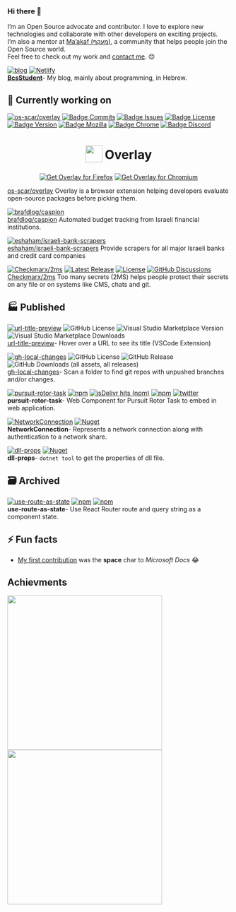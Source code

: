 ### Hi there 👋

I’m an Open Source advocate and contributor. I love to explore new technologies and collaborate with other developers on exciting projects.  
I’m also a mentor at [Ma’akaf (מעקף)](https://discord.gg/Fq7WstPR), a community that helps people join the Open Source world.  
Feel free to check out my work and [contact me](https://cal.com/baruchiro/30m). 😊

[![blog](https://img.shields.io/static/v1?label=Gridsome&message=BcsStudent&color=4FC08D&logo=vue.js&link=https://bscstudent.netlify.app/&link=https://github.com/baruchiro/BcsStudent)](https://github.com/baruchiro/BcsStudent)
[![Netlify](https://img.shields.io/netlify/ba56d2ec-b5ce-4d2d-a606-90fbcd1dcf3c)](https://bscstudent.netlify.app/)  
[**BcsStudent**](https://github.com/baruchiro/BcsStudent)- My blog, mainly about programming, in Hebrew.

## 🔭 Currently working on

[![os-scar/overlay](https://img.shields.io/static/v1?label=BrowserExtension&message=os-scar/overlay&color=41B883&logo=vue.js&link=https://github.com/os-scar/overlay)](https://github.com/os-scar/overlay)
[![Badge Commits]][Commit Rate]
[![Badge Issues]][Issues]
[![Badge License]][License]
[![Badge Version]][Releases]
[![Badge Mozilla]][Mozilla]
[![Badge Chrome]][Chrome]
[![Badge Discord]][Discord]

<h1 align="center">
<sub>
<img src="https://raw.githubusercontent.com/os-scar/overlay/2fbb6f670a25fa3af05f5c9e9097b2e6416bb88a/icons/icon_48.png" height="38" width="38">
</sub>
Overlay
</h1>

<p align="center">
<a href="https://addons.mozilla.org/addon/overlay/"><img src="https://user-images.githubusercontent.com/585534/107280546-7b9b2a00-6a26-11eb-8f9f-f95932f4bfec.png" alt="Get Overlay for Firefox"></a>
<a href="https://chrome.google.com/webstore/detail/overlay/fahpefingaaldhifdbnlipfjniabkiho"><img src="https://user-images.githubusercontent.com/585534/107280622-91a8ea80-6a26-11eb-8d07-77c548b28665.png" alt="Get Overlay for Chromium"></a>
<!-- <a href="https://microsoftedge.microsoft.com/addons/detail/overlay/xxxxxxxxxxxxxxxxxx"><img src="https://user-images.githubusercontent.com/585534/107280673-a5ece780-6a26-11eb-9cc7-9fa9f9f81180.png" alt="Get Overlay for Microsoft Edge"></a>
<a href="https://addons.opera.com/extensions/details/overlay/"><img src="https://user-images.githubusercontent.com/585534/107280692-ac7b5f00-6a26-11eb-85c7-088926504452.png" alt="Get Overlay for Opera"></a> -->
</p>

[os-scar/overlay](https://github.com/os-scar/overlay) Overlay is a browser extension helping developers evaluate open-source packages before picking them.

[![brafdlog/caspion](https://img.shields.io/static/v1?label=Electron&message=brafdlog/caspion&color=5ed3f3&logo=react&link=https://github.com/brafdlog/caspion)](https://github.com/brafdlog/caspion)  
[brafdlog/caspion](https://github.com/brafdlog/caspion) Automated budget tracking from Israeli financial institutions.

[![eshaham/israeli-bank-scrapers](https://img.shields.io/static/v1?label=TypeScript&message=eshaham/israeli-bank-scrapers&color=2f74c0&logo=typescript&link=https://github.com/eshaham/israeli-bank-scrapers)](https://github.com/eshaham/israeli-bank-scrapers)  
[eshaham/israeli-bank-scrapers](https://github.com/eshaham/israeli-bank-scrapers) Provide scrapers for all major Israeli banks and credit card companies

[![Checkmarx/2ms](https://img.shields.io/static/v1?label=Go&message=Checkmarx/2ms&color=18aed6&logo=go&link=https://github.com/Checkmarx/2ms)](https://github.com/Checkmarx/2ms)
[![Latest Release](https://img.shields.io/github/v/release/checkmarx/2ms)](https://github.com/checkmarx/2ms/releases)
[![License](https://img.shields.io/badge/License-Apache%202.0-blue.svg)](https://opensource.org/licenses/Apache-2.0)
[![GitHub Discussions](https://img.shields.io/badge/chat-discussions-blue.svg?style=flat-square)](https://github.com/Checkmarx/2ms/discussions)  
[Checkmarx/2ms](https://github.com/Checkmarx/2ms) Too many secrets (2MS) helps people protect their secrets on any file or on systems like CMS, chats and git.

## 🏭 Published

[![url-title-preview](https://img.shields.io/static/v1?label=vscode%20extension&message=baruchiro.url-title-preview&color=eff1f3&logo=visualstudioappcenter&link=https://marketplace.visualstudio.com/items?itemName=baruchiro.url-title-preview)](https://marketplace.visualstudio.com/items?itemName=baruchiro.url-title-preview)
![GitHub License](https://img.shields.io/github/license/baruchiro/url-title-preview)
![Visual Studio Marketplace Version](https://img.shields.io/visual-studio-marketplace/v/baruchiro.url-title-preview)
![Visual Studio Marketplace Downloads](https://img.shields.io/visual-studio-marketplace/d/baruchiro.url-title-preview)  
[url-title-preview](https://github.com/baruchiro/url-title-preview)- Hover over a URL to see its title (VSCode Extension)

[![gh-local-changes](https://img.shields.io/static/v1?label=gh%20cli%20extension&message=baruchiro/gh-local-changes&color=eff1f3&logo=github&link=https://github.com/baruchiro/gh-local-changes)](https://github.com/baruchiro/gh-local-changes)
![GitHub License](https://img.shields.io/github/license/baruchiro/gh-local-changes)
![GitHub Release](https://img.shields.io/github/v/release/baruchiro/gh-local-changes)
![GitHub Downloads (all assets, all releases)](https://img.shields.io/github/downloads/baruchiro/gh-local-changes/total)  
[gh-local-changes](https://github.com/baruchiro/gh-local-changes)- Scan a folder to find git repos with unpushed branches and/or changes.

[![pursuit-rotor-task](https://img.shields.io/static/v1?label=web%20component&message=pursuit-rotor-task&color=E34F26&logo=html5&link=https://www.npmjs.com/package/pursuit-rotor-task&link=https://github.com/baruchiro/pursuit-rotor-task)](https://github.com/baruchiro/pursuit-rotor-task)
[![npm](https://img.shields.io/npm/v/pursuit-rotor-task?logo=npm&label=version)](https://www.npmjs.com/package/pursuit-rotor-task)
[![jsDelivr hits (npm)](https://img.shields.io/jsdelivr/npm/hm/pursuit-rotor-task)](https://www.jsdelivr.com/package/npm/pursuit-rotor-task)
[![npm](https://img.shields.io/npm/dm/pursuit-rotor-task?label=npm)](https://www.npmjs.com/package/pursuit-rotor-task)
[![twitter](https://img.shields.io/twitter/url?label=pursuit_rotor_task&style=social&url=https%3A%2F%2Ftwitter.com%2Fhashtag%2Fpursuit_rotor_task)](https://twitter.com/hashtag/pursuit_rotor_task)  
**pursuit-rotor-task**- Web Component for Pursuit Rotor Task to embed in web application.

[![NetworkConnection](https://img.shields.io/static/v1?label=package&message=NetworkConnection&color=239120&logo=c-sharp&link=https://www.nuget.org/packages/NetworkConnection/&link=https://github.com/baruchiro/NetworkConnection)](https://github.com/baruchiro/NetworkConnection)
[![Nuget](https://img.shields.io/nuget/dt/NetworkConnection)](https://www.nuget.org/packages/NetworkConnection/)  
**NetworkConnection**- Represents a network connection along with authentication to a network share.

[![dll-props](https://img.shields.io/static/v1?label=package&message=dll-props&color=239120&logo=c-sharp&link=https://www.nuget.org/packages/DllProps.Tool&link=https://github.com/baruchiro/dll-props)](https://github.com/baruchiro/dll-props)
[![Nuget](https://img.shields.io/nuget/dt/DllProps.Tool?logo=nuget)](https://www.nuget.org/packages/DllProps.Tool)  
**dll-props**- `dotnet tool` to get the properties of dll file.

## 🗃️ Archived

[![use-route-as-state](https://img.shields.io/static/v1?label=package&message=use-route-as-state&color=61DAFB&logo=react&link=https://www.npmjs.com/package/use-route-as-state&link=https://github.com/baruchiro/use-route-as-state)](https://github.com/baruchiro/use-route-as-state)
[![npm](https://img.shields.io/npm/v/use-route-as-state?logo=npm&label=version)](https://www.npmjs.com/package/use-route-as-state)
[![npm](https://img.shields.io/npm/dw/use-route-as-state?label=npm)](https://www.npmjs.com/package/use-route-as-state)  
**use-route-as-state**- Use React Router route and query string as a component state.

## ⚡ Fun facts

- [My first contribution](https://github.com/MicrosoftDocs/cpp-docs/pull/264#issuecomment-393606707) was the **space** char to _Microsoft Docs_ 😂
<!--
- 🌱 I’m currently learning ...
- 👯 I’m looking to collaborate on ...
- 🤔 I’m looking for help with ...
- 💬 Ask me about ...
- 📫 How to reach me: ...
- 😄 Pronouns: ...
- ⚡ Fun fact: ...
  -->

## Achievments

<p>
    <a href="https://vaunt.dev">
        <img src="https://api.vaunt.dev/v1/github/entities/baruchiro/contributions?format=svg" width="350" />
        <img src="https://api.vaunt.dev/v1/github/entities/baruchiro/achievements?format=svg&limit=3" width="350" />
    </a>
</p>

<!---------------------------------[ Links ]-------------------------------->

[Commit Rate]: https://github.com/os-scar/overlay/commits/master
[Issues]: https://github.com/os-scar/overlay/issues
[Discussions]: https://github.com/os-scar/overlay/discussions
[License]: https://github.com/os-scar/overlay/blob/master/LICENSE.txt
[Releases]: https://github.com/os-scar/overlay/releases
[Mozilla]: https://addons.mozilla.org/addon/overlay/
[Chrome]: https://chrome.google.com/webstore/detail/overlay/fahpefingaaldhifdbnlipfjniabkiho
[Discord]: https://discord.com/channels/1072162311369936946/1072163343059652628

<!----------------------------------[ Badges ]--------------------------------->

[Badge Commits]: https://img.shields.io/github/commit-activity/m/os-scar/overlay?label=Commits
[Badge Mozilla]: https://img.shields.io/amo/users/overlay?label=Firefox
[Badge License]: https://img.shields.io/badge/License-MIT-blue.svg
[Badge Chrome]: https://img.shields.io/chrome-web-store/users/fahpefingaaldhifdbnlipfjniabkiho?label=Chrome
[Badge Issues]: https://img.shields.io/github/issues/os-scar/overlay
[Badge Version]: https://img.shields.io/github/v/release/os-scar/overlay
[Badge Discord]: https://img.shields.io/discord/1072162311369936946
